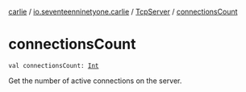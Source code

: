[carlie](../../index.md) / [io.seventeenninetyone.carlie](../index.md) / [TcpServer](index.md) / [connectionsCount](./connections-count.md)

# connectionsCount

`val connectionsCount: `[`Int`](https://kotlinlang.org/api/latest/jvm/stdlib/kotlin/-int/index.html)

Get the number of active connections on the server.

